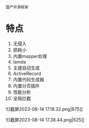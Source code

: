 	国产开源框架

# 特点

1. 无侵入
2. 损耗小
3. 内置mapper处理
4. lamda
5. 主键自动生成
6. ActiveRecord
7. 内置代码生成器
8. 内置分页插件
9. 性能分析
10. 全局拦截

![[截屏2023-08-14 17.18.32.png|875]]

![[截屏2023-08-14 17.38.44.png|625]]

